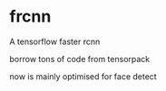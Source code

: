 # frcnn
A tensorflow faster rcnn

borrow tons of code from tensorpack


now is mainly optimised for face detect


####
